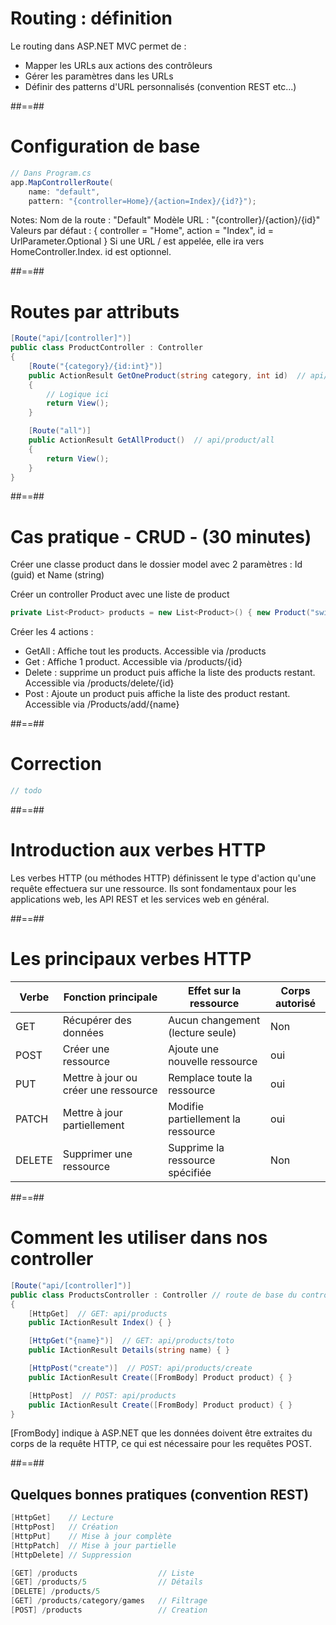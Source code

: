 
# Routing : définition

Le routing dans ASP.NET MVC permet de :

- Mapper les URLs aux actions des contrôleurs
- Gérer les paramètres dans les URLs
- Définir des patterns d'URL personnalisés (convention REST etc...)

##==##

<!-- .slide: class="with-code" -->

# Configuration de base

``` cs
// Dans Program.cs
app.MapControllerRoute(
    name: "default",
    pattern: "{controller=Home}/{action=Index}/{id?}");
```

Notes: Nom de la route : "Default"
Modèle URL : "{controller}/{action}/{id}"
Valeurs par défaut : { controller = "Home", action = "Index", id = UrlParameter.Optional }
Si une URL / est appelée, elle ira vers HomeController.Index.
id est optionnel.

##==##


<!-- .slide: class="with-code" -->

# Routes par attributs

``` cs
[Route("api/[controller]")]  
public class ProductController : Controller
{
    [Route("{category}/{id:int}")]
    public ActionResult GetOneProduct(string category, int id)  // api/product/toto/5
    {
        // Logique ici
        return View();
    }

    [Route("all")]
    public ActionResult GetAllProduct()  // api/product/all
    {
        return View();
    }
}
```

##==##
<!-- .slide: class="with-code" -->

# Cas pratique - CRUD - (30 minutes)

Créer une classe product dans le dossier model avec 2 paramètres : Id (guid) et Name (string)

Créer un controller Product avec une liste de product
``` cs
private List<Product> products = new List<Product>() { new Product("switch"), new Product("ps4"), new Product("xbox") };
```

Créer les 4 actions :
- GetAll : Affiche tout les products. Accessible via /products 
- Get : Affiche 1 product. Accessible via /products/{id} 
- Delete : supprime un product puis affiche la liste des products restant. Accessible via /products/delete/{id}
- Post : Ajoute un product puis affiche la liste des product restant. Accessible via /Products/add/{name}

##==## 

# Correction
``` cs
// todo
```

##==## 

# Introduction aux verbes HTTP

Les verbes HTTP (ou méthodes HTTP) définissent le type d'action qu'une requête effectuera sur une ressource. 
Ils sont fondamentaux pour les applications web, les API REST et les services web en général.


##==## 

# Les principaux verbes HTTP

| Verbe | Fonction principale | Effet sur la ressource | Corps autorisé |
|------|--------|---------|----------|
| GET | Récupérer des données | Aucun changement (lecture seule) | Non  |
| POST | Créer une ressource  | Ajoute une nouvelle ressource | oui  |
| PUT | Mettre à jour ou créer une ressource | Remplace toute la ressource | oui  |
| PATCH | Mettre à jour partiellement | Modifie partiellement la ressource  | oui  |
| DELETE | Supprimer une ressource  | Supprime la ressource spécifiée | Non  |


##==## 

# Comment les utiliser dans nos controller


``` cs
[Route("api/[controller]")]  
public class ProductsController : Controller // route de base du controller = api/products
{
    [HttpGet]  // GET: api/products
    public IActionResult Index() { }

    [HttpGet("{name}")]  // GET: api/products/toto
    public IActionResult Details(string name) { } 

    [HttpPost("create")]  // POST: api/products/create
    public IActionResult Create([FromBody] Product product) { }

    [HttpPost]  // POST: api/products
    public IActionResult Create([FromBody] Product product) { }
}
```

[FromBody] indique à ASP.NET que les données doivent être extraites du corps de la requête HTTP, ce qui est nécessaire pour les requêtes POST.

##==##


<!-- .slide: class="with-code" -->

## Quelques bonnes pratiques (convention REST)

``` cs
[HttpGet]    // Lecture
[HttpPost]   // Création
[HttpPut]    // Mise à jour complète
[HttpPatch]  // Mise à jour partielle
[HttpDelete] // Suppression
```

``` cs
[GET] /products                  // Liste
[GET] /products/5                // Détails
[DELETE] /products/5              
[GET] /products/category/games   // Filtrage
[POST] /products                 // Creation
```

